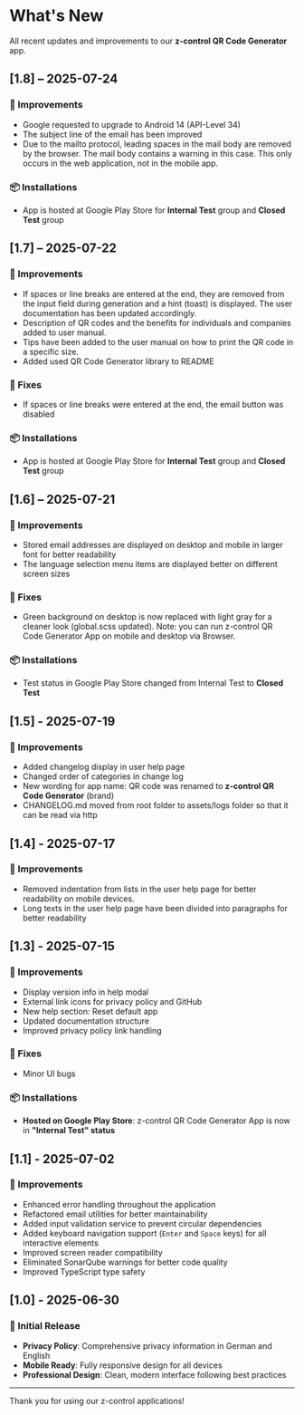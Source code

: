 # What's New

All recent updates and improvements to our **z-control QR Code Generator** app.

## [1.8] – 2025-07-24

### 🚀 Improvements

- Google requested to upgrade to Android 14 (API-Level 34)
- The subject line of the email has been improved
- Due to the mailto protocol, leading spaces in the mail body are removed by the browser. The mail body contains a warning in this case. This only occurs in the web application, not in the mobile app.

### 📦 Installations

- App is hosted at Google Play Store for **Internal Test** group and **Closed Test** group

## [1.7] – 2025-07-22

### 🚀 Improvements

- If spaces or line breaks are entered at the end, they are removed from the input field during generation and a hint (toast) is displayed. The user documentation has been updated accordingly.
- Description of QR codes and the benefits for individuals and companies added to user manual.
- Tips have been added to the user manual on how to print the QR code in a specific size.
- Added used QR Code Generator library to README

### 🐛 Fixes

- If spaces or line breaks were entered at the end, the email button was disabled

### 📦 Installations

- App is hosted at Google Play Store for **Internal Test** group and **Closed Test** group

## [1.6] – 2025-07-21

### 🚀 Improvements

- Stored email addresses are displayed on desktop and mobile in larger font for better readability
- The language selection menu items are displayed better on different screen sizes

### 🐛 Fixes

- Green background on desktop is now replaced with light gray for a cleaner look (global.scss updated). Note: you can run z-control QR Code Generator App on mobile and desktop via Browser.

### 📦 Installations

- Test status in Google Play Store changed from Internal Test to **Closed Test**

## [1.5] - 2025-07-19

### 🚀 Improvements

- Added changelog display in user help page
- Changed order of categories in change log
- New wording for app name: QR code was renamed to **z-control QR Code Generator** (brand)
- CHANGELOG.md moved from root folder to assets/logs folder so that it can be read via http

## [1.4] - 2025-07-17

### 🚀 Improvements

- Removed indentation from lists in the user help page for better readability on mobile devices.
- Long texts in the user help page have been divided into paragraphs for better readability

## [1.3] - 2025-07-15

### 🚀 Improvements

- Display version info in help modal
- External link icons for privacy policy and GitHub
- New help section: Reset default app
- Updated documentation structure
- Improved privacy policy link handling

### 🐛 Fixes

- Minor UI bugs

### 📦 Installations

- **Hosted on Google Play Store**: z-control QR Code Generator App is now in **"Internal Test" status**

## [1.1] - 2025-07-02

### 🚀 Improvements

- Enhanced error handling throughout the application
- Refactored email utilities for better maintainability
- Added input validation service to prevent circular dependencies
- Added keyboard navigation support (`Enter` and `Space` keys) for all interactive elements
- Improved screen reader compatibility
- Eliminated SonarQube warnings for better code quality
- Improved TypeScript type safety

## [1.0] - 2025-06-30

### 🎉 Initial Release

- **Privacy Policy**: Comprehensive privacy information in German and English
- **Mobile Ready**: Fully responsive design for all devices
- **Professional Design**: Clean, modern interface following best practices

---
Thank you for using our z-control applications!
